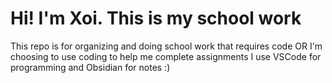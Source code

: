 # Hi! I'm Xoi. This is my school work
This repo is for organizing and doing school work that requires code OR I'm choosing to use coding to help me complete assignments
I use VSCode for programming and Obsidian for notes :)
